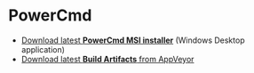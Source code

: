 # PowerCmd

- [Download latest **PowerCmd MSI installer**](http://rsuter.com/Projects/PowerCmd/installer.php) (Windows Desktop application)
- [Download latest **Build Artifacts** from AppVeyor](https://ci.appveyor.com/project/rsuter/powercmd/build/artifacts)
